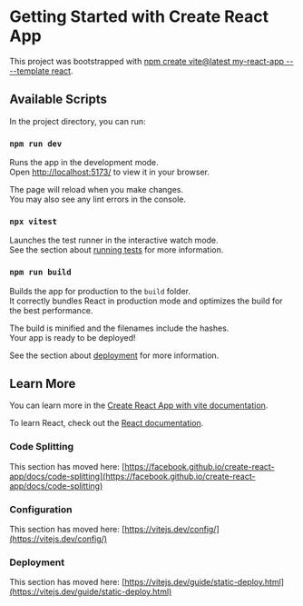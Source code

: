 # Getting Started with Create React App

This project was bootstrapped with [npm create vite@latest my-react-app -- --template react](https://vitejs.dev/guide/).

## Available Scripts

In the project directory, you can run:

### `npm run dev`

Runs the app in the development mode.\
Open [http://localhost:5173/](http://localhost:5173/) to view it in your browser.

The page will reload when you make changes.\
You may also see any lint errors in the console.

### `npx vitest`

Launches the test runner in the interactive watch mode.\
See the section about [running tests](https://vitest.dev/guide/) for more information.

### `npm run build`

Builds the app for production to the `build` folder.\
It correctly bundles React in production mode and optimizes the build for the best performance.

The build is minified and the filenames include the hashes.\
Your app is ready to be deployed!

See the section about [deployment](https://vitejs.dev/guide/static-deploy.html) for more information.

## Learn More

You can learn more in the [Create React App with vite documentation](https://vitejs.dev/).

To learn React, check out the [React documentation](https://reactjs.org/).

### Code Splitting

This section has moved here: [https://facebook.github.io/create-react-app/docs/code-splitting](https://facebook.github.io/create-react-app/docs/code-splitting)

### Configuration

This section has moved here: [https://vitejs.dev/config/](https://vitejs.dev/config/)

### Deployment

This section has moved here: [https://vitejs.dev/guide/static-deploy.html](https://vitejs.dev/guide/static-deploy.html)
